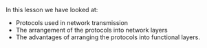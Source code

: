 In this lesson we have looked at:

- Protocols used in network transmission
- The arrangement of the protocols into network layers
- The advantages of arranging the protocols into functional layers.